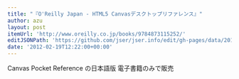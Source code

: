 ```yaml
---
title: "『O'Reilly Japan - HTML5 Canvasデスクトップリファレンス』"
author: azu
layout: post
itemUrl: 'http://www.oreilly.co.jp/books/9784873115252/'
editJSONPath: 'https://github.com/jser/jser.info/edit/gh-pages/data/2012/02/index.json'
date: '2012-02-19T12:22:00+00:00'
---
```

Canvas Pocket Reference の日本語版
電子書籍のみで販売
